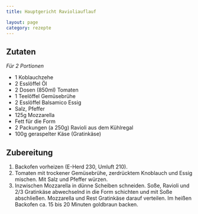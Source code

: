 ```yaml
---
title: Hauptgericht Ravioliauflauf

layout: page
category: rezepte
---
```


Zutaten
-------
*Für 2 Portionen*

- 1 Koblauchzehe
- 2 Esslöffel Öl
- 2 Dosen (850ml) Tomaten
- 1 Teelöffel Gemüsebrühe
- 2 Esslöffel Balsamico Essig
- Salz, Pfeffer
- 125g Mozzarella
- Fett für die Form
- 2 Packungen (a 250g) Ravioli aus dem Kühlregal
- 100g geraspelter Käse (Gratinkäse)

Zubereitung
-----------
1. Backofen vorheizen (E-Herd 230, Umluft 210). 
2. Tomaten mit trockener Gemüsebrühe, zerdrücktem Knoblauch und Essig mischen.
Mit Salz und Pfeffer würzen.
2. Inzwischen Mozzarella in dünne Scheiben schneiden.
Soße, Ravioli und 2/3 Gratinkäse abwechselnd in die Form schichten und mit Soße abschließen.
Mozzarella und Rest Gratinkäse darauf verteilen. Im heißen Backofen ca. 15 bis 20 Minuten goldbraun backen.
